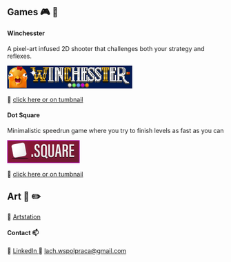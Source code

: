 ## Games 🎮 🎲

#### Winchesster

 A pixel-art infused 2D shooter that challenges both your strategy and reflexes.

[![WINCHESSTER by Imaginibus - Play on itch.io](winchesster_banner.png)](https://imaginibus.itch.io/winchesster)

📌 [click here or on tumbnail ](https://imaginibus.itch.io/winchesster)

#### Dot Square

Minimalistic speedrun game where you try to finish levels as fast as you can

[![DotSquare - GitHub repository](dotsquare_banner.png)](https://github.com/paweldali/dotsquare)

📌 [click here or on tumbnail ](https://github.com/paweldali/dotsquare)

## Art 🎨 ✏️

📌 [Artstation](https://www.artstation.com/imaginibus)

#### Contact 📫
📘 [LinkedIn ](https://www.linkedin.com/in/paweł-lach/)
📧 lach.wspolpraca@gmail.com
